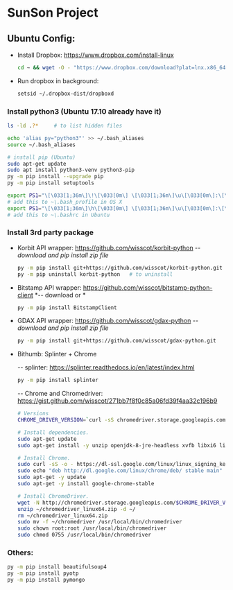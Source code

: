 # SunSon Project

## Ubuntu Config:

- Install Dropbox: https://www.dropbox.com/install-linux 
   ```sh
   cd ~ && wget -O - "https://www.dropbox.com/download?plat=lnx.x86_64" | tar xzf -
   ```

- Run dropbox in background: 
   ```sh
   setsid ~/.dropbox-dist/dropboxd
   ```

### Install python3 (Ubuntu 17.10 already have it)

   ```sh
   ls -ld .?*     # to list hidden files
   
   echo 'alias py="python3"' >> ~/.bash_aliases
   source ~/.bash_aliases
   
   # install pip (Ubuntu)
   sudo apt-get update
   sudo apt install python3-venv python3-pip
   py -m pip install --upgrade pip
   py -m pip install setuptools
   
   export PS1="\[\033[1;36m\]\!\[\033[0m\] \[\033[1;36m\]\u\[\033[0m\]:\[\033[1;36m\]\W\[\033[0m\]$ "
   # add this to ~\.bash_profile in OS X 
   export PS1="\[\033[1;36m\]\h\[\033[0m\] \[\033[1;36m\]\u\[\033[0m\]:\[\033[1;36m\]\W\[\033[0m\]$ "
   # add this to ~\.bashrc in Ubuntu
   ```

### Install 3rd party package

- Korbit API wrapper:  https://github.com/wisscot/korbit-python
    *-- download and pip install zip file*
    ```sh
    py -m pip install git+https://github.com/wisscot/korbit-python.git
    py -m pip uninstall korbit-python   # to uninstall
    ```
    
- Bitstamp API wrapper: https://github.com/wisscot/bitstamp-python-client
    *-- download or *
    ```sh
    py -m pip install BitstampClient
    ```
    
- GDAX API wrapper: https://github.com/wisscot/gdax-python
    *-- download and pip install zip file*
    ```sh
    py -m pip install git+https://github.com/wisscot/gdax-python.git
    ```

- Bithumb: Splinter + Chrome
   
   -- splinter: https://splinter.readthedocs.io/en/latest/index.html
   ```sh
   py -m pip install splinter
   ```
   -- Chrome and Chromedriver: https://gist.github.com/wisscot/271bb7f8f0c85a06fd39f4aa32c196b9
   ```sh
   # Versions
   CHROME_DRIVER_VERSION=`curl -sS chromedriver.storage.googleapis.com/LATEST_RELEASE`

   # Install dependencies.
   sudo apt-get update
   sudo apt-get install -y unzip openjdk-8-jre-headless xvfb libxi6 libgconf-2-4

   # Install Chrome.
   sudo curl -sS -o - https://dl-ssl.google.com/linux/linux_signing_key.pub | apt-key add
   sudo echo "deb http://dl.google.com/linux/chrome/deb/ stable main" >> /etc/apt/sources.list.d/google-chrome.list
   sudo apt-get -y update
   sudo apt-get -y install google-chrome-stable

   # Install ChromeDriver.
   wget -N http://chromedriver.storage.googleapis.com/$CHROME_DRIVER_VERSION/chromedriver_linux64.zip -P ~/
   unzip ~/chromedriver_linux64.zip -d ~/
   rm ~/chromedriver_linux64.zip
   sudo mv -f ~/chromedriver /usr/local/bin/chromedriver
   sudo chown root:root /usr/local/bin/chromedriver
   sudo chmod 0755 /usr/local/bin/chromedriver   
   ```
### Others:
```sh
py -m pip install beautifulsoup4
py -m pip install pyotp
py -m pip install pymongo
```
